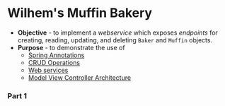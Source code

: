 # Wilhem's Muffin Bakery
* **Objective** - to implement a _webservice_ which exposes _endpoints_ for creating, reading, updating, and deleting `Baker` and `Muffin` objects.
* **Purpose** - to demonstrate the use of
	* [Spring Annotations](https://stackoverflow.com/questions/4709175/what-are-enums-and-why-are-they-useful)
	* [CRUD Operations](https://stackoverflow.com/questions/1321122/what-is-an-interface-in-java)
	* [Web services](https://stackoverflow.com/questions/1320745/abstract-class-in-java)
	* [Model View Controller Architecture](https://stackoverflow.com/questions/43224901/what-is-the-concrete-class-in-java)

### Part 1
